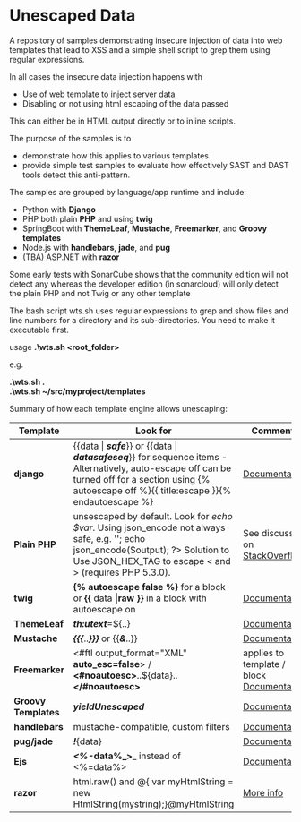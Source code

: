 # Unescaped Data
A repository of samples demonstrating insecure injection of data into web templates that lead to XSS and a simple shell script to grep them using regular expressions.

In all cases the insecure data injection happens with
- Use of web template to inject server data
- Disabling or not using html escaping of the data passed

This can either be in HTML output directly or to inline scripts. 

The purpose of the samples is to 
-  demonstrate how this applies to various templates
-  provide simple test samples to evaluate how effectively SAST and DAST tools detect this anti-pattern.

The samples are grouped by language/app runtime and include:
- Python with **Django** 
- PHP both plain **PHP** and using **twig**
- SpringBoot with **ThemeLeaf**, **Mustache**, **Freemarker**, and **Groovy templates**
- Node.js with **handlebars**, **jade**, and **pug**
- (TBA) ASP.NET with **razor** 

Some early tests with SonarCube shows that the community edition will not detect any whereas the developer edition (in sonarcloud) will only detect the plain PHP and not Twig or any other template

The bash script wts.sh uses regular expressions to grep and show files and line numbers for a  directory and its sub-directories. You need to make it executable first.

usage
**.\wts.sh <root_folder>**

e.g.

**.\wts.sh .**  
**.\wts.sh ~/src/myproject/templates**


Summary of how each template engine allows unescaping:

|Template |Look for  | Comments|
|--- | --- | ---
|**django**| {{data &#124; **_safe_**}} or  {{data &#124; _**datasafeseq**_}} for sequence items  - Alternatively,   auto-escape off can be turned off for a section using {% autoescape off %}{{ title:escape }}{% endautoescape %} |[Documentation](https://docs.djangoproject.com/en/3.0/ref/templates/builtins/#std:templatefilter-safe)|
|**Plain PHP**|unsescaped by default. Look for _echo $var_. Using json_encode not always safe, e.g. '<?php $output = '<!--<script>'; echo json_encode($output); ?> Solution to Use JSON_HEX_TAG to escape < and > (requires PHP 5.3.0).   |See discussion on [StackOverflow](https://stackoverflow.com/questions/23740548/how-do-i-pass-variables-and-data-from-php-to-javascript) |
|**twig**|**{% autoescape false %}** for a block or **{{** data **&#124;raw }}** in a block with autoescape on  |[Documentation](https://twig.symfony.com/doc/3.x/tags/autoescape.html)|
|**ThemeLeaf**|**_th:utext_**=${..}|[Documentation](https://www.thymeleaf.org/doc/tutorials/3.0/usingthymeleaf.html#unescaped-text)|
|**Mustache**|**_{{{_**.._**}}}**_ or {{**_&_**..}}|[Documentation](https://mustache.github.io/mustache.5.html)|
|**Freemarker**|<#ftl output_format="XML" **auto_esc=false**> /  **<#noautoesc>**..${data}..**</#noautoesc>**|applies to template / block [Documentation](https://freemarker.apache.org/docs/ref_directive_noautoesc.html)|
|**Groovy Templates**|_**yieldUnescaped**_|[Documentation](https://spring.io/blog/2014/05/28/using-the-innovative-groovy-template-engine-in-spring-boot)|
|**handlebars**|mustache-compatible, custom filters|[Documentation](https://handlebarsjs.com/guide/#html-escaping)|
|**pug/jade**|_**!**_{data}|[Documentation](https://pugjs.org/language/interpolation.html)|
|**Ejs**|**_<%-_**data%_**>**_ instead of <%=data%>|[Documentation](https://ejs.co/index.html#docs)|
|**razor**|html.raw() and @{ var myHtmlString = new HtmlString(mystring);}@myHtmlString|[More info](https://www.xspdf.com/resolution/21307806.html) |




